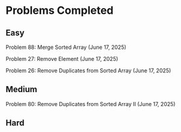 # Problems Completed

## Easy

Problem 88: Merge Sorted Array (June 17, 2025)

Problem 27: Remove Element (June 17, 2025)

Problem 26: Remove Duplicates from Sorted Array (June 17, 2025)

## Medium

Problem 80: Remove Duplicates from Sorted Array II (June 17, 2025)

## Hard